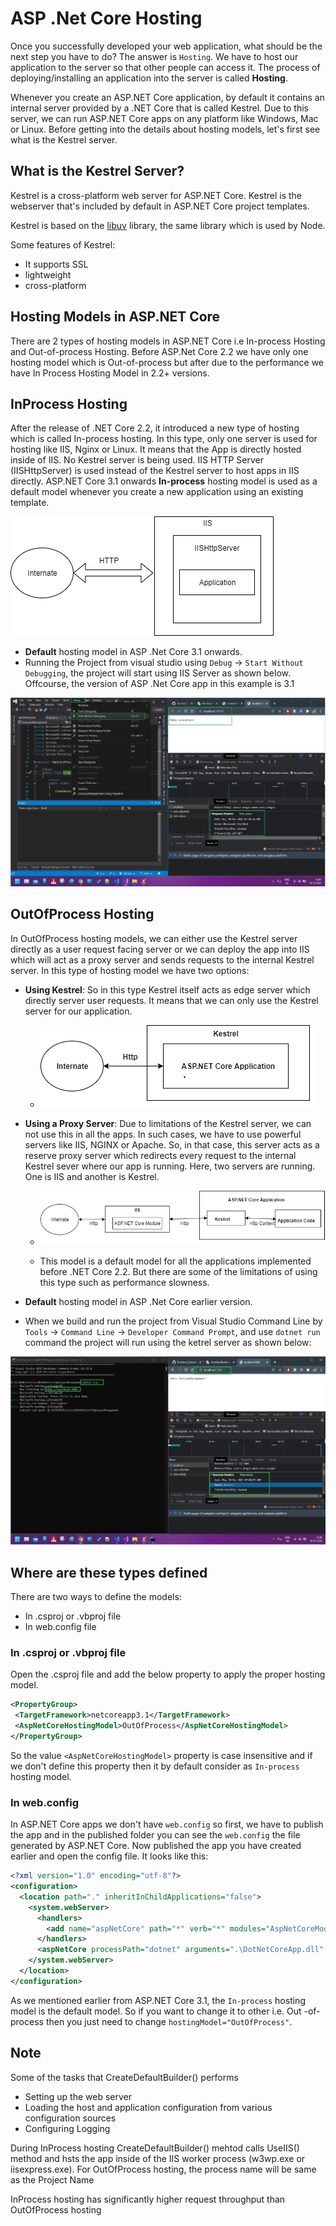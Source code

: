 # ASP .Net Core Hosting

Once you successfully developed your web application, what should be the next step you have to do? The answer is `Hosting`. We have to host our application to the server so that other people can access it. The process of deploying/installing an application into the server is called **Hosting**.

Whenever you create an ASP.NET Core application, by default it contains an internal server provided by a .NET Core that is called Kestrel. Due to this server, we can run ASP.NET Core apps on any platform like Windows, Mac or Linux. Before getting into the details about hosting models, let's first see what is the Kestrel server.

## What is the Kestrel Server?

Kestrel is a cross-platform web server for ASP.NET Core. Kestrel is the webserver that's included by default in ASP.NET Core project templates.

Kestrel is based on the [libuv](https://github.com/libuv/libuv) library, the same library which is used by Node.

Some features of Kestrel:

- It supports SSL
- lightweight
- cross-platform

## Hosting Models in ASP.NET Core

There are 2 types of hosting models in ASP.NET Core i.e In-process Hosting and Out-of-process Hosting. Before ASP.Net Core 2.2 we have only one hosting model which is Out-of-process but after due to the performance we have In Process Hosting Model in 2.2+ versions.

## InProcess Hosting

After the release of .NET Core 2.2, it introduced a new type of hosting which is called In-process hosting. In this type, only one server is used for hosting like IIS, Nginx or Linux. It means that the App is directly hosted inside of IIS. No Kestrel server is being used. IIS HTTP Server (IISHttpServer) is used instead of the Kestrel server to host apps in IIS directly. ASP.NET Core 3.1 onwards **In-process** hosting model is used as a default model whenever you create a new application using an existing template.

![without kestrel but using IIS](./images/4.png)

- **Default** hosting model in ASP .Net Core 3.1 onwards.
- Running the Project from visual studio using `Debug` -> `Start Without Debugging`, the project will start using IIS Server as shown below. Offcourse, the version of ASP .Net Core app in this example is 3.1

![running a project using without using kestrel server - InProcess](./images/6.png)

## OutOfProcess Hosting

In OutOfProcess hosting models, we can either use the Kestrel server directly as a user request facing server or we can deploy the app into IIS which will act as a proxy server and sends requests to the internal Kestrel server. In this type of hosting model we have two options:

- **Using Kestrel**: So in this type Kestrel itself acts as edge server which directly server user requests. It means that we can only use the Kestrel server for our application.

  - ![kestrel](./images/1.png)

- **Using a Proxy Server**: Due to limitations of the Kestrel server, we can not use this in all the apps. In such cases, we have to use powerful servers like IIS, NGINX or Apache. So, in that case, this server acts as a reserve proxy server which redirects every request to the internal Kestrel sever where our app is running. Here, two servers are running. One is IIS and another is Kestrel.

  - ![kestrel with proxy](./images/3.png)

  - This model is a default model for all the applications implemented before .NET Core 2.2. But there are some of the limitations of using this type such as performance slowness.

- **Default** hosting model in ASP .Net Core earlier version.

- When we build and run the project from Visual Studio Command Line by `Tools` -> `Command Line` -> `Developer Command Prompt`, and use `dotnet run` command the project will run using the ketrel server as shown below:

![running a project using kestrel server - OutOfProcess](./images/5.png)

## Where are these types defined

There are two ways to define the models:

- In .csproj or .vbproj file
- In web.config file

### In .csproj or .vbproj file

Open the .csproj file and add the below property to apply the proper hosting model.

```XML
<PropertyGroup>
 <TargetFramework>netcoreapp3.1</TargetFramework>
 <AspNetCoreHostingModel>OutOfProcess</AspNetCoreHostingModel>
</PropertyGroup>
```

So the value `<AspNetCoreHostingModel>` property is case insensitive and if we don't define this property then it by default consider as `In-process` hosting model.

### In web.config

In ASP.NET Core apps we don't have `web.config` so first, we have to publish the app and in the published folder you can see the `web.config` the file generated by ASP.NET Core. Now published the app you have created earlier and open the config file. It looks like this:

```xml
<?xml version="1.0" encoding="utf-8"?>
<configuration>
  <location path="." inheritInChildApplications="false">
    <system.webServer>
      <handlers>
        <add name="aspNetCore" path="*" verb="*" modules="AspNetCoreModuleV2" resourceType="Unspecified" />
      </handlers>
      <aspNetCore processPath="dotnet" arguments=".\DotNetCoreApp.dll" stdoutLogEnabled="false" stdoutLogFile=".\logs\stdout" hostingModel="inprocess" />
    </system.webServer>
  </location>
</configuration>
```

As we mentioned earlier from ASP.NET Core 3.1, the `In-process` hosting model is the default model. So if you want to change it to other i.e. Out -of-process then you just need to change `hostingModel="OutOfProcess"`.

## Note

Some of the tasks that CreateDefaultBuilder() performs

- Setting up the web server
- Loading the host and application configuration from various configuration sources
- Configuring Logging

During InProcess hosting CreateDefaultBuilder() mehtod calls UseIIS() method and hsts the app inside of the IIS worker process (w3wp.exe or iisexpress.exe). For OutOfProcess hosting, the process name will be same as the Project Name

InProcess hosting has significantly higher request throughput than OutOfProcess hosting
